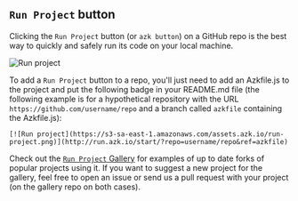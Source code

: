 ## `Run Project` button

Clicking the `Run Project` button (or `azk button`) on a GitHub repo is the best way to quickly and safely run its code on your local machine. 

![Run project](https://s3-sa-east-1.amazonaws.com/assets.azk.io/run-project.png)

To add a `Run Project` button to a repo, you'll just need to add an Azkfile.js to the project and put the following badge in your README.md file (the following example is for a hypothetical repository with the URL `https://github.com/username/repo` and a branch called `azkfile` containing the Azkfile.js):

```
[![Run project](https://s3-sa-east-1.amazonaws.com/assets.azk.io/run-project.png)](http://run.azk.io/start/?repo=username/repo&ref=azkfile)
```

Check out the [`Run Project` Gallery](https://github.com/azk-button/gallery/) for examples of up to date forks of popular projects using it. If you want to suggest a new project for the gallery, feel free to open an issue or send us a pull request with your project (on the gallery repo on both cases).

